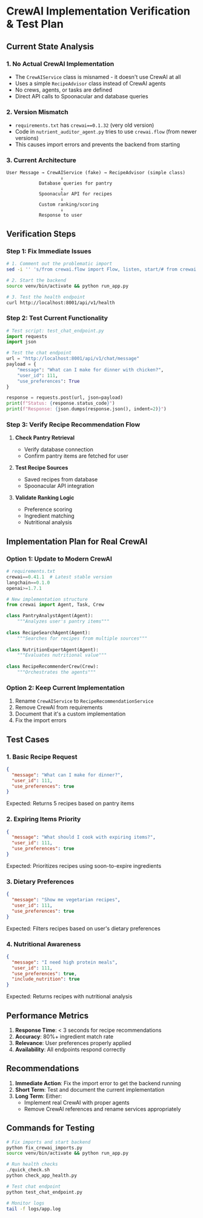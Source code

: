 # CrewAI Implementation Verification & Test Plan

## Current State Analysis

### 1. **No Actual CrewAI Implementation**
- The `CrewAIService` class is misnamed - it doesn't use CrewAI at all
- Uses a simple `RecipeAdvisor` class instead of CrewAI agents
- No crews, agents, or tasks are defined
- Direct API calls to Spoonacular and database queries

### 2. **Version Mismatch**
- `requirements.txt` has `crewai==0.1.32` (very old version)
- Code in `nutrient_auditor_agent.py` tries to use `crewai.flow` (from newer versions)
- This causes import errors and prevents the backend from starting

### 3. **Current Architecture**
```
User Message → CrewAIService (fake) → RecipeAdvisor (simple class)
                    ↓
            Database queries for pantry
                    ↓
            Spoonacular API for recipes
                    ↓
            Custom ranking/scoring
                    ↓
            Response to user
```

## Verification Steps

### Step 1: Fix Immediate Issues
```bash
# 1. Comment out the problematic import
sed -i '' 's/from crewai.flow import Flow, listen, start/# from crewai.flow import Flow, listen, start/' backend_gateway/agents/nutrient_auditor_agent.py

# 2. Start the backend
source venv/bin/activate && python run_app.py

# 3. Test the health endpoint
curl http://localhost:8001/api/v1/health
```

### Step 2: Test Current Functionality
```python
# Test script: test_chat_endpoint.py
import requests
import json

# Test the chat endpoint
url = "http://localhost:8001/api/v1/chat/message"
payload = {
    "message": "What can I make for dinner with chicken?",
    "user_id": 111,
    "use_preferences": True
}

response = requests.post(url, json=payload)
print(f"Status: {response.status_code}")
print(f"Response: {json.dumps(response.json(), indent=2)}")
```

### Step 3: Verify Recipe Recommendation Flow
1. **Check Pantry Retrieval**
   - Verify database connection
   - Confirm pantry items are fetched for user
   
2. **Test Recipe Sources**
   - Saved recipes from database
   - Spoonacular API integration
   
3. **Validate Ranking Logic**
   - Preference scoring
   - Ingredient matching
   - Nutritional analysis

## Implementation Plan for Real CrewAI

### Option 1: Update to Modern CrewAI
```python
# requirements.txt
crewai==0.41.1  # Latest stable version
langchain==0.1.0
openai>=1.7.1

# New implementation structure
from crewai import Agent, Task, Crew

class PantryAnalystAgent(Agent):
    """Analyzes user's pantry items"""
    
class RecipeSearchAgent(Agent):
    """Searches for recipes from multiple sources"""
    
class NutritionExpertAgent(Agent):
    """Evaluates nutritional value"""
    
class RecipeRecommenderCrew(Crew):
    """Orchestrates the agents"""
```

### Option 2: Keep Current Implementation
1. Rename `CrewAIService` to `RecipeRecommendationService`
2. Remove CrewAI from requirements
3. Document that it's a custom implementation
4. Fix the import errors

## Test Cases

### 1. Basic Recipe Request
```json
{
  "message": "What can I make for dinner?",
  "user_id": 111,
  "use_preferences": true
}
```
Expected: Returns 5 recipes based on pantry items

### 2. Expiring Items Priority
```json
{
  "message": "What should I cook with expiring items?",
  "user_id": 111,
  "use_preferences": true
}
```
Expected: Prioritizes recipes using soon-to-expire ingredients

### 3. Dietary Preferences
```json
{
  "message": "Show me vegetarian recipes",
  "user_id": 111,
  "use_preferences": true
}
```
Expected: Filters recipes based on user's dietary preferences

### 4. Nutritional Awareness
```json
{
  "message": "I need high protein meals",
  "user_id": 111,
  "use_preferences": true,
  "include_nutrition": true
}
```
Expected: Returns recipes with nutritional analysis

## Performance Metrics

1. **Response Time**: < 3 seconds for recipe recommendations
2. **Accuracy**: 80%+ ingredient match rate
3. **Relevance**: User preferences properly applied
4. **Availability**: All endpoints respond correctly

## Recommendations

1. **Immediate Action**: Fix the import error to get the backend running
2. **Short Term**: Test and document the current implementation
3. **Long Term**: Either:
   - Implement real CrewAI with proper agents
   - Remove CrewAI references and rename services appropriately

## Commands for Testing

```bash
# Fix imports and start backend
python fix_crewai_imports.py
source venv/bin/activate && python run_app.py

# Run health checks
./quick_check.sh
python check_app_health.py

# Test chat endpoint
python test_chat_endpoint.py

# Monitor logs
tail -f logs/app.log
```